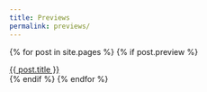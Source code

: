 ```yaml
---
title: Previews
permalink: previews/
---
```


{% for post in site.pages %}
{% if post.preview %}
<div class=""><a href="{{ post.url }}">{{ post.title }}</a></div>
{% endif %}
{% endfor %}